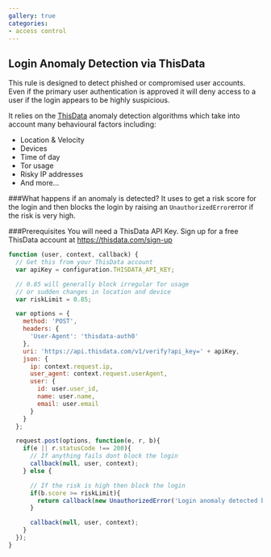 ```yaml
---
gallery: true
categories:
- access control
---
```

## Login Anomaly Detection via ThisData

This rule is designed to detect phished or compromised user accounts.
Even if the primary user authentication is approved it will deny
access to a user if the login appears to be highly suspicious.

It relies on the [ThisData](https://thisdata.com) anomaly detection
algorithms which take into account many behavioural factors including:

* Location & Velocity
* Devices
* Time of day
* Tor usage
* Risky IP addresses
* And more...

###What happens if an anomaly is detected?
It uses to get a risk score for the login and then blocks the
login by raising an `UnauthorizedError`error if the risk is very high.

###Prerequisites
You will need a ThisData API Key. Sign up for a free ThisData
account at https://thisdata.com/sign-up

```js
function (user, context, callback) {
  // Get this from your ThisData account
  var apiKey = configuration.THISDATA_API_KEY;

  // 0.85 will generally block irregular Tor usage
  // or sudden changes in location and device
  var riskLimit = 0.85;

  var options = {
    method: 'POST',
    headers: {
      'User-Agent': 'thisdata-auth0'
    },
    uri: 'https://api.thisdata.com/v1/verify?api_key=' + apiKey,
    json: {
      ip: context.request.ip,
      user_agent: context.request.userAgent,
      user: {
        id: user.user_id,
        name: user.name,
        email: user.email
      }
    }
  };

  request.post(options, function(e, r, b){
    if(e || r.statusCode !== 200){
      // If anything fails dont block the login
      callback(null, user, context);
    } else {

      // If the risk is high then block the login
      if(b.score >= riskLimit){
        return callback(new UnauthorizedError('Login anomaly detected by ThisData. Risk: ' + b.score));
      }

      callback(null, user, context);
    }
  });
}
```
